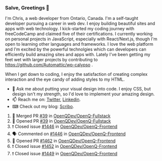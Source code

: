 ### Salve, Greetings 👋

I'm Chris, a web developer from Ontario, Canada. I'm a self-taught developer pursuing a career in web dev. I enjoy building beautiful sites and apps with web technology.
I kick-started my coding journey with freeCodeCamp and claimed five of their certifications.  I currently working on personal projects in JavaScript, especially with React/Next.js, though I'm open to learning other languages and frameworks. I love the web platform and I'm excited by the powerful technolgies which can developers can efficiently build amazing sites and apps with. Lately I've been getting my feet wet with larger projects by contributing to https://github.com/Automattic/wp-calypso .

When I get down to coding, I enjoy the satisfaction of creating complex interaction and the eye candy of adding styles to my HTML. 

- 💬 Ask me about putting your visual design into code. I enjoy CSS, but design isn't my strength, so I'd love to implement your amazing design.
- 📫 Reach me on: [Twitter](https://twitter.com/Christo28120856), [Linkedin](https://www.linkedin.com/in/christopher-stevers-07b9a5204/).
- ⌨ Check out my blog: [Scribo](https://christopherstevers.cf).
<!--
**Christopher-Stevers/Christopher-Stevers** is a ✨ _special_ ✨ repository because its `README.md` (this file) appears on your GitHub profile.

Here are some ideas to get you started:

- 🔭 I’m currently working on ...
- 🌱 I’m currently learning ...
- 👯 I’m looking to collaborate on ...
- 🤔 I’m looking for help with ...
- 😄 Pronouns: ...
- ⚡ Fun fact: ...
-->

<!--START_SECTION:activity-->
1. 🎉 Merged PR [#39](https://github.com/OpenQDev/OpenQ-Fullstack/pull/39) in [OpenQDev/OpenQ-Fullstack](https://github.com/OpenQDev/OpenQ-Fullstack)
2. 💪 Opened PR [#39](https://github.com/OpenQDev/OpenQ-Fullstack/pull/39) in [OpenQDev/OpenQ-Fullstack](https://github.com/OpenQDev/OpenQ-Fullstack)
3. ❗️ Closed issue [#1446](https://github.com/OpenQDev/OpenQ-Frontend/issues/1446) in [OpenQDev/OpenQ-Frontend](https://github.com/OpenQDev/OpenQ-Frontend)
4. 🗣 Commented on [#1446](https://github.com/OpenQDev/OpenQ-Frontend/issues/1446) in [OpenQDev/OpenQ-Frontend](https://github.com/OpenQDev/OpenQ-Frontend)
5. 💪 Opened PR [#1462](https://github.com/OpenQDev/OpenQ-Frontend/pull/1462) in [OpenQDev/OpenQ-Frontend](https://github.com/OpenQDev/OpenQ-Frontend)
6. ❗️ Closed issue [#1452](https://github.com/OpenQDev/OpenQ-Frontend/issues/1452) in [OpenQDev/OpenQ-Frontend](https://github.com/OpenQDev/OpenQ-Frontend)
7. ❗️ Closed issue [#1449](https://github.com/OpenQDev/OpenQ-Frontend/issues/1449) in [OpenQDev/OpenQ-Frontend](https://github.com/OpenQDev/OpenQ-Frontend)
<!--END_SECTION:activity-->
